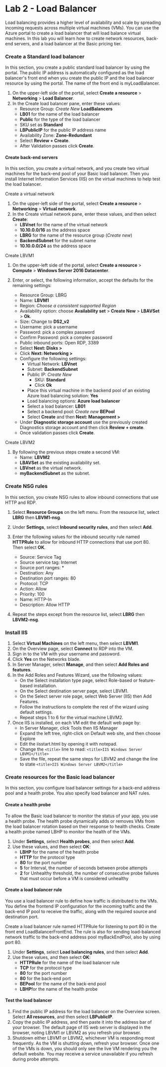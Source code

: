 # Lab 2 - Load Balancer
Load balancing provides a higher level of availability and scale by spreading incoming requests across multiple virtual machines (VMs). You can use the Azure portal to create a load balancer that will load balance virtual machines. In this lab you will learn how to create network resources, back-end servers, and a load balancer at the Basic pricing tier.

### Create a Standard load balancer
In this section, you create a public standard load balancer by using the portal. The public IP address is automatically configured as the load balancer's front end when you create the public IP and the load balancer resource by using the portal. The name of the front end is myLoadBalancer.
1.	On the upper-left side of the portal, select **Create a resource** > **Networking** > **Load Balancer**.
2.	In the Create load balancer pane, enter these values:
    * Resource Group: *Create New* **LoadBalancers**
    * **LB01** for the name of the load balancer
    * **Public** for the type of the load balancer
    * SKU set as **Standard**
    * **LBPublicIP** for the public IP address name 
    * Availability Zone: **Zone-Redundant**
    * Select **Review + Create**.
    * After Validation passes click **Create**.

#### Create back-end servers
In this section, you create a virtual network, and you create two virtual machines for the back-end pool of your Basic load balancer. Then you install Internet Information Services (IIS) on the virtual machines to help test the load balancer.

Create a virtual network
1.	On the upper-left side of the portal, select **Create a resource** > **Networking** > **Virtual network**.
2.	In the Create virtual network pane, enter these values, and then select **Create**:
    * **LBVnet** for the name of the virtual network
    * **10.10.0.0/16** as the address space
    * **LBRG** for the name of the resource group (*Create new*)
    * **BackendSubnet** for the subnet name
    * **10.10.0.0/24** as the address space

Create LBVM1
1.	On the upper-left side of the portal, select **Create a resource** > **Compute** > **Windows Server 2016 Datacenter**.
2.	Enter, or select, the following information, accept the defaults for the remaining settings:

    * Resource Group: LBRG
    * Name: **LBVM1**
    * Region: *Choose a consistent supported Region*
    * Availability option: choose **Availability set** > **Create New** > **LBAVSet** > **Ok**.
    * Size: Change to **DS2_v2**
    * Username: pick a username
    * Password: pick a complex password
    * Confirm Password: pick a complex password
    * Public inbound ports: Open RDP, 3389
    * Select **Next: Disks >**
    * Click **Next: Networking >**
    * Configure the following settings: 
        * Virtual Network: **LBVnet**
        * Subnet: **BackendSubnet**
        * Public IP: *Create New*
            * SKU: **Standard**
            * Click **Ok**
        * Place this virtual machine in the backend pool of an existing Azure load balancing solution: **Yes**
        * Load balancing options: **Azure load balancer**
        * Select a load balancer: **LB01**
        * Select a backend pool: *Create new* **BEPool**
        * Select **Create** and then **Next: Management >**
    * Under **Diagnostic storage account** use the previously created Diagnostics storage account and then click  **Review + create**.
    * Once validation passes click **Create**.



Create LBVM2
1.	By following the previous steps create a second VM:
    * Name: **LBVM2**
    * **LBAVSet** as the existing availability set.
    * **LBVnet** as the virtual network.
    * **myBackendSubnet** as the subnet.
 
### Create NSG rules
In this section, you create NSG rules to allow inbound connections that use HTTP and RDP.
1.	Select **Resource Groups** on the left menu. From the resource list, select **LBRG** then **LBVM1-nsg**.
2.	Under **Settings**, select **Inbound security rules**, and then select **Add**.
3.	Enter the following values for the inbound security rule named **HTTPRule** to allow for inbound HTTP connections that use port 80. Then select **OK**.
    * Source: Service Tag
    * Source service tag: Internet
    * Source port ranges: *
    * Destination: Any
    * Destination port ranges: 80
    * Protocol: TCP
    * Action: Allow 
    * Priority: 100
    * Name: HTTP-In
    * Description: Allow HTTP
 
4.	Repeat the steps except from the resource list, select **LBRG** then **LBVM2-nsg**.

### Install IIS
1.	Select **Virtual Machines** on the left menu, then select **LBVM1**. 
2.	On the Overview page, select **Connect** to RDP into the VM.
3.	Sign in to the VM with your username and password.
4.	Click **Yes** on the Networks blade.
5.	In Server Manager, select **Manage**, and then select **Add Roles and features**. 
6.	In the Add Roles and Features Wizard, use the following values:
    * On the Select installation type page, select Role-based or feature-based installation.
    * On the Select destination server page, select LBVM1.
    * On the Select server role page, select Web Server (IIS) then Add Features.
    * Follow the instructions to complete the rest of the wizard using default settings.
    * Repeat steps 1 to 6 for the virtual machine LBVM2.
7.	Once IIS is installed, on each VM edit the default web page by:
    * In Server Manager, click Tools then IIS Manager
    * Expand the left tree, right-click on Default web site, and then choose Explore
    * Edit the iisstart.html by opening it with notepad.
    * Change the `<title>` line to read: `<title>IIS Windows Server LBVM1</title>`
    * Save the file, repeat the same steps for LBVM2 and change the line to state `<title>IIS Windows Server LBVM2</title>`

### Create resources for the Basic load balancer
In this section, you configure load balancer settings for a back-end address pool and a health probe. You also specify load balancer and NAT rules.

#### Create a health probe
To allow the Basic load balancer to monitor the status of your app, you use a health probe. The health probe dynamically adds or removes VMs from the load balancer rotation based on their response to health checks. Create a health probe named LBHP to monitor the health of the VMs.
1.	Under **Settings**, select **Health probes**, and then select **Add**.
2.	Use these values, and then select **OK**:
    * **LBHP** for the name of the health probe
    * **HTTP** for the protocol type
    * **80** for the port number
    * **5** for Interval, the number of seconds between probe attempts
    * **2** for Unhealthy threshold, the number of consecutive probe failures that must occur before a VM is considered unhealthy
 
#### Create a load balancer rule
You use a load balancer rule to define how traffic is distributed to the VMs. You define the frontend IP configuration for the incoming traffic and the back-end IP pool to receive the traffic, along with the required source and destination port.

Create a load balancer rule named HTTPRule for listening to port 80 in the front end LoadBalancerFrontEnd. The rule is also for sending load-balanced network traffic to the back-end address pool myBackEndPool, also by using port 80.
1.	Under **Settings**, select **Load balancing rules**, and then select **Add**.
2.	Use these values, and then select **OK**:
    * **HTTPRule** for the name of the load balancer rule
    * **TCP** for the protocol type
    * **80** for the port number
    * **80** for the back-end port
    * **BEPool** for the name of the back-end pool
    * **LBHP**for the name of the health probe

#### Test the load balancer
1.	Find the public IP address for the load balancer on the Overview screen. Select **All resources**, and then select **LBPublicIP**.
2.	Copy the public IP address, and then paste it into the address bar of your browser. The default page of IIS web server is displayed in the browser, noting LBVM1 or LBVM2 as you refresh your browser.
3.	Shutdown either LBVM1 or LBVM2, whichever VM is responding most frequently.  As the VM is shutting down, refresh your browser.  Once one of the VMs is down, you should only see the live VM rendering you the default website.  You may receive a service unavailable if you refresh during probe attempts. 
